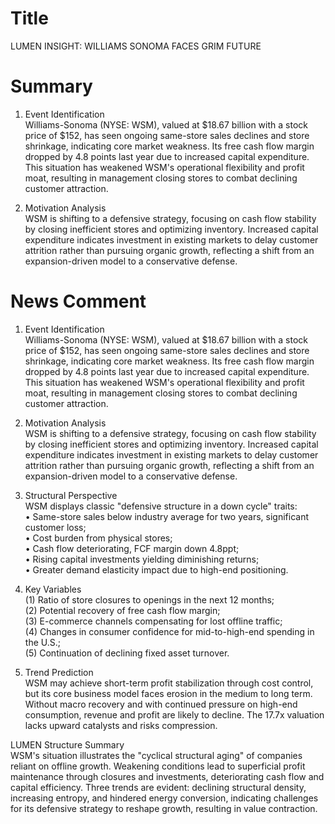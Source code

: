 # Title
LUMEN INSIGHT: WILLIAMS SONOMA FACES GRIM FUTURE

# Summary
1. Event Identification  
Williams-Sonoma (NYSE: WSM), valued at $18.67 billion with a stock price of $152, has seen ongoing same-store sales declines and store shrinkage, indicating core market weakness. Its free cash flow margin dropped by 4.8 points last year due to increased capital expenditure. This situation has weakened WSM's operational flexibility and profit moat, resulting in management closing stores to combat declining customer attraction.

2. Motivation Analysis  
WSM is shifting to a defensive strategy, focusing on cash flow stability by closing inefficient stores and optimizing inventory. Increased capital expenditure indicates investment in existing markets to delay customer attrition rather than pursuing organic growth, reflecting a shift from an expansion-driven model to a conservative defense.

# News Comment
1. Event Identification  
Williams-Sonoma (NYSE: WSM), valued at $18.67 billion with a stock price of $152, has seen ongoing same-store sales declines and store shrinkage, indicating core market weakness. Its free cash flow margin dropped by 4.8 points last year due to increased capital expenditure. This situation has weakened WSM's operational flexibility and profit moat, resulting in management closing stores to combat declining customer attraction.

2. Motivation Analysis  
WSM is shifting to a defensive strategy, focusing on cash flow stability by closing inefficient stores and optimizing inventory. Increased capital expenditure indicates investment in existing markets to delay customer attrition rather than pursuing organic growth, reflecting a shift from an expansion-driven model to a conservative defense.

3. Structural Perspective  
WSM displays classic "defensive structure in a down cycle" traits:  
   • Same-store sales below industry average for two years, significant customer loss;  
   • Cost burden from physical stores;  
   • Cash flow deteriorating, FCF margin down 4.8ppt;  
   • Rising capital investments yielding diminishing returns;  
   • Greater demand elasticity impact due to high-end positioning.  

4. Key Variables  
(1) Ratio of store closures to openings in the next 12 months;  
(2) Potential recovery of free cash flow margin;  
(3) E-commerce channels compensating for lost offline traffic;  
(4) Changes in consumer confidence for mid-to-high-end spending in the U.S.;  
(5) Continuation of declining fixed asset turnover.  

5. Trend Prediction  
WSM may achieve short-term profit stabilization through cost control, but its core business model faces erosion in the medium to long term. Without macro recovery and with continued pressure on high-end consumption, revenue and profit are likely to decline. The 17.7x valuation lacks upward catalysts and risks compression.

LUMEN Structure Summary  
WSM's situation illustrates the "cyclical structural aging" of companies reliant on offline growth. Weakening conditions lead to superficial profit maintenance through closures and investments, deteriorating cash flow and capital efficiency. Three trends are evident: declining structural density, increasing entropy, and hindered energy conversion, indicating challenges for its defensive strategy to reshape growth, resulting in value contraction.
